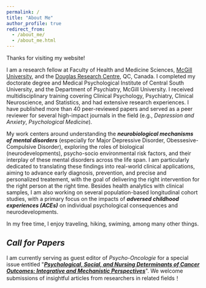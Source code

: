 ```yaml
---
permalink: /
title: "About Me"
author_profile: true
redirect_from: 
  - /about_me/
  - /about_me.html
---
```


Thanks for visiting my website!

I am a research fellow at Faculty of Health and Medicine Sciences, [McGill University](https://www.mcgill.ca/), and the [Douglas Research Centre](https://douglas.research.mcgill.ca/), QC, Canada. I completed my doctorate degree and Medical Psychological Institute of Central South University, and the Department of Psychiatry, McGill University. I received multidisciplinary training covering Clinical Psychology, Psychiatry, Clinical Neuroscience, and Statistics, and had extensive research experiences. I have published more than 40 peer-reviewed papers and served as a peer reviewer for several high-impact journals in the field (e.g., *Depression and Anxiety*, *Psychological Medicine*). 

My work centers around understanding the ***neurobiological mechanisms of mental disorders*** (especially for Major Depressive Disorder, Obessesive-Compulsive Disorder), exploring the roles of biological (neurodevelopments), psycho-socio environmental risk factors, and their interplay of these mental disorders across the life span. I am particularly dedicated to translating these findings into real-world clinical applications, aiming to advance early diagnosis, prevention, and precise and personalized treatement, with the goal of delivering the right intervention for the right person at the right time. Besides health analytics with clinical samples, I am also working on several population-based longitudinal cohort studies, with a primary focus on the impacts of ***adversed childhood experiences (ACEs)*** on individual psychological consequences and neurodevelopments.

In my free time, I enjoy traveling, hiking, swiming, among many other things.

## *Call for Papers*

I am currently serving as guest editor of *Psycho-Oncologie* for a special issue entitled "[***Psychological, Social, and Nursing Determinants of Cancer Outcomes: Integrative and Mechanistic Perspectives***](https://ojs.piscomed.com/index.php/PO/SI-11)". We welcome submissions of insightful articles from researchers in related fields！
